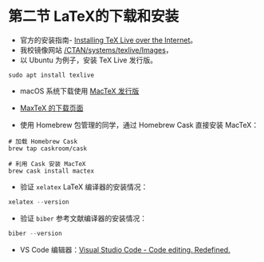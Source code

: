 # 第二节 LaTeX的下载和安装

* 官方的安装指南\- [Installing TeX Live over the Internet](https://www.tug.org/texlive/acquire-netinstall.html)。
* 我校镜像网站 [/CTAN/systems/texlive/Images](https://mirrors.bit.edu.cn/CTAN/systems/texlive/Images/)，
* 以 Ubuntu 为例子，安装 TeX Live 发行版。

```
sudo apt install texlive
```

* macOS 系统下载使用 [MacTeX 发行版](https://www.tug.org/mactex/)
*  [MaxTeX 的下载页面](https://www.tug.org/mactex/mactex-download.html)

* 使用 Homebrew 包管理的同学，通过 Homebrew Cask 直接安装 MacTeX：

```
# 加载 Homebrew Cask
brew tap caskroom/cask

# 利用 Cask 安装 MacTeX
brew cask install mactex
```

* 验证 `xelatex` LaTeX 编译器的安装情况：

```powershell
xelatex --version
```

* 验证 `biber` 参考文献编译器的安装情况：

```powershell
biber --version
```

* VS Code 编辑器：[Visual Studio Code - Code editing. Redefined.](https://code.visualstudio.com/)